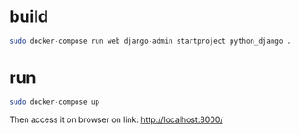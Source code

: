 # build

```sh
sudo docker-compose run web django-admin startproject python_django .
```

# run

```sh
sudo docker-compose up
```

Then access it on browser on link: [http://localhost:8000/](http://localhost:8000/)
